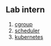 ## Lab intern
1. [cgroup](https://hipiphock.github.io/cgroup)
2. [scheduler](https://hipiphock.github.io/scheduler)
3. [kubernetes](https://hipiphock.github.io/kubernetes)
